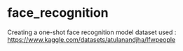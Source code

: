 # face_recognition
Creating a one-shot face recognition model
dataset used : https://www.kaggle.com/datasets/atulanandjha/lfwpeople
